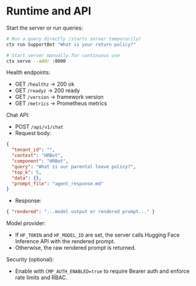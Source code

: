 # Runtime and API

Start the server or run queries:
```bash
# Run a query directly (starts server temporarily)
ctx run SupportBot "What is your return policy?"

# Start server manually for continuous use
ctx serve --addr :8000
```

Health endpoints:
- GET `/healthz` → 200 ok
- GET `/readyz` → 200 ready
- GET `/version` → framework version
- GET `/metrics` → Prometheus metrics

Chat API:
- POST `/api/v1/chat`
- Request body:
```json
{
  "tenant_id": "",
  "context": "HRBot",
  "component": "HRBot",
  "query": "What is our parental leave policy?",
  "top_k": 5,
  "data": {},
  "prompt_file": "agent_response.md"
}
```
- Response:
```json
{ "rendered": "...model output or rendered prompt..." }
```

Model provider:
- If `HF_TOKEN` and `HF_MODEL_ID` are set, the server calls Hugging Face Inference API with the rendered prompt.
- Otherwise, the raw rendered prompt is returned.

Security (optional):
- Enable with `CMP_AUTH_ENABLED=true` to require Bearer auth and enforce rate limits and RBAC.
